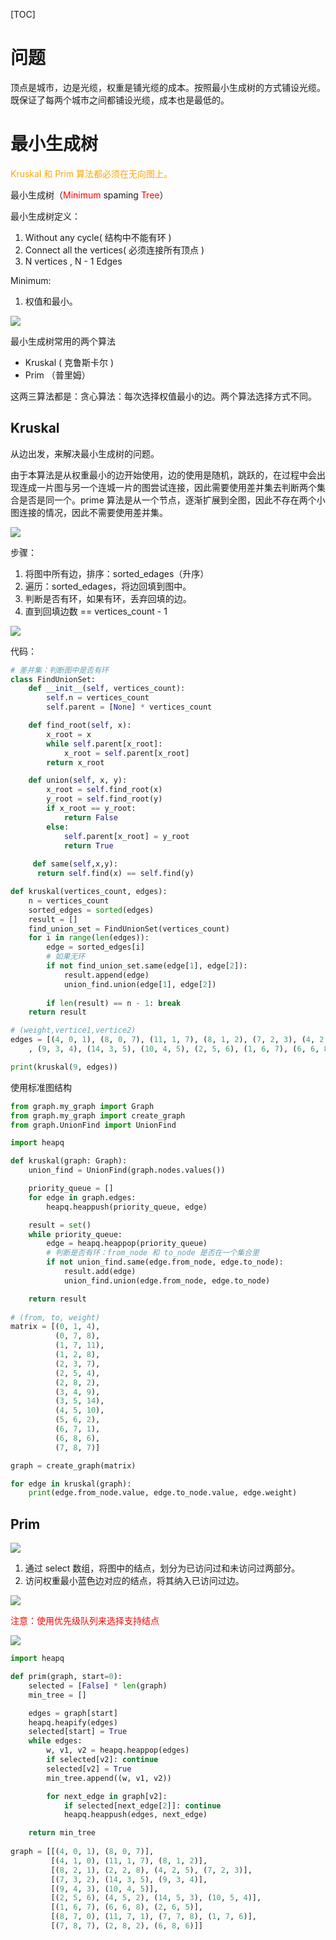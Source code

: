 [TOC]

# 问题

顶点是城市，边是光缆，权重是铺光缆的成本。按照最小生成树的方式铺设光缆。既保证了每两个城市之间都铺设光缆，成本也是最低的。

# 最小生成树



<font color=orange>Kruskal 和 Prim 算法都必须在无向图上。</font>



最小生成树（<font color=red>Minimum</font> spaming <font color=red>Tree</font>）

最小生成树定义：

1. Without any cycle( 结构中不能有环 )
2. Connect all the vertices( 必须连接所有顶点 )
3. N vertices , N - 1 Edges

Minimum:

1. 权值和最小。

![](images/20210208150543.jpg)



最小生成树常用的两个算法

- Kruskal ( 克鲁斯卡尔 )
- Prim （普里姆）

这两三算法都是：贪心算法：每次选择权值最小的边。两个算法选择方式不同。

## Kruskal 

从边出发，来解决最小生成树的问题。

由于本算法是从权重最小的边开始使用，边的使用是随机，跳跃的，在过程中会出现连成一片图与另一个连城一片的图尝试连接，因此需要使用差并集去判断两个集合是否是同一个。prime 算法是从一个节点，逐渐扩展到全图，因此不存在两个小图连接的情况，因此不需要使用差并集。



![](images/screenshot-20220801-221959.png)



步骤：

1. 将图中所有边，排序：sorted_edages（升序）
2. 遍历：sorted_edages，将边回填到图中。
3. 判断是否有环，如果有环，丢弃回填的边。
4. 直到回填边数 == vertices_count - 1

![](images/20210208150404.jpg)



代码：

```python
# 差并集：判断图中是否有环
class FindUnionSet:
    def __init__(self, vertices_count):
        self.n = vertices_count
        self.parent = [None] * vertices_count

    def find_root(self, x):
        x_root = x
        while self.parent[x_root]:
            x_root = self.parent[x_root]
        return x_root

    def union(self, x, y):
        x_root = self.find_root(x)
        y_root = self.find_root(y)
        if x_root == y_root:
            return False
        else:
            self.parent[x_root] = y_root
            return True
          
     def same(self,x,y):
      return self.find(x) == self.find(y)

def kruskal(vertices_count, edges):
    n = vertices_count
    sorted_edges = sorted(edges)
    result = []
    find_union_set = FindUnionSet(vertices_count)
    for i in range(len(edges)):
        edge = sorted_edges[i]
        # 如果无环
        if not find_union_set.same(edge[1], edge[2]):
            result.append(edge)
            union_find.union(edge[1], edge[2])
            
        if len(result) == n - 1: break
    return result

# (weight,vertice1,vertice2)
edges = [(4, 0, 1), (8, 0, 7), (11, 1, 7), (8, 1, 2), (7, 2, 3), (4, 2, 5), (2, 2, 8)
    , (9, 3, 4), (14, 3, 5), (10, 4, 5), (2, 5, 6), (1, 6, 7), (6, 6, 8), (7, 7, 8)]

print(kruskal(9, edges))
```



使用标准图结构

```python
from graph.my_graph import Graph
from graph.my_graph import create_graph
from graph.UnionFind import UnionFind

import heapq

def kruskal(graph: Graph):
    union_find = UnionFind(graph.nodes.values())

    priority_queue = []
    for edge in graph.edges:
        heapq.heappush(priority_queue, edge)

    result = set()
    while priority_queue:
        edge = heapq.heappop(priority_queue)
        # 判断是否有环：from_node 和 to_node 是否在一个集合里
        if not union_find.same(edge.from_node, edge.to_node):
            result.add(edge)
            union_find.union(edge.from_node, edge.to_node)

    return result
  
# (from, to, weight)
matrix = [(0, 1, 4),
          (0, 7, 8),
          (1, 7, 11),
          (1, 2, 8),
          (2, 3, 7),
          (2, 5, 4),
          (2, 8, 2),
          (3, 4, 9),
          (3, 5, 14),
          (4, 5, 10),
          (5, 6, 2),
          (6, 7, 1),
          (6, 8, 6),
          (7, 8, 7)]

graph = create_graph(matrix)

for edge in kruskal(graph):
    print(edge.from_node.value, edge.to_node.value, edge.weight)
```





## Prim 

![](images/20210225110737.jpg)

1. 通过 select 数组，将图中的结点，划分为已访问过和未访问过两部分。
2. 访问权重最小蓝色边对应的结点，将其纳入已访问过边。

![](images/20210225110800.jpg)

<font color=red>注意：使用优先级队列来选择支持结点</font>

![](images/算法_prim.bmp)

```python
import heapq

def prim(graph, start=0):
    selected = [False] * len(graph)
    min_tree = []

    edges = graph[start]
    heapq.heapify(edges)
    selected[start] = True
    while edges:
        w, v1, v2 = heapq.heappop(edges)
        if selected[v2]: continue
        selected[v2] = True
        min_tree.append((w, v1, v2))

        for next_edge in graph[v2]:
            if selected[next_edge[2]]: continue
            heapq.heappush(edges, next_edge)

    return min_tree
  
graph = [[(4, 0, 1), (8, 0, 7)],
         [(4, 1, 0), (11, 1, 7), (8, 1, 2)],
         [(8, 2, 1), (2, 2, 8), (4, 2, 5), (7, 2, 3)],
         [(7, 3, 2), (14, 3, 5), (9, 3, 4)],
         [(9, 4, 3), (10, 4, 5)],
         [(2, 5, 6), (4, 5, 2), (14, 5, 3), (10, 5, 4)],
         [(1, 6, 7), (6, 6, 8), (2, 6, 5)],
         [(8, 7, 0), (11, 7, 1), (7, 7, 8), (1, 7, 6)],
         [(7, 8, 7), (2, 8, 2), (6, 8, 6)]]
```

